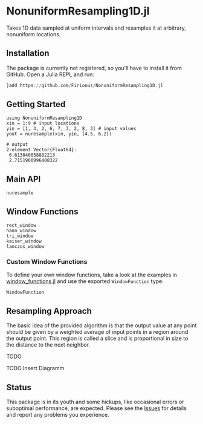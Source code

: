 # NonuniformResampling1D.jl

Takes 1D data sampled at uniform intervals and resamples it at arbitrary,
nonuniform locations. 

## Installation

The package is currently not registered, so you'll have to install it from GitHub. Open a Julia REPL and run:

```julia
]add https://github.com/Firionus/NonuniformResampling1D.jl
```

## Getting Started

```jldoctest
using NonuniformResampling1D
xin = 1:9 # input locations
yin = [1, 3, 2, 6, 7, 3, 2, 8, 3] # input values
yout = nuresample(xin, yin, [4.5, 6.2])

# output
2-element Vector{Float64}:
 6.613040058882213
 2.7151900996408322
```

## Main API

```@docs
nuresample
```

## Window Functions

```@docs
rect_window
hann_window
tri_window
kaiser_window
lanczos_window
```

### Custom Window Functions

To define your own window functions, take a look at the examples in [window_functions.jl](https://github.com/Firionus/NonuniformResampling1D.jl/blob/main/src/window_functions.jl) and use the exported `WindowFunction` type:

```@docs
WindowFunction
```

## Resampling Approach

The basic idea of the provided algorithm is that the output value at any point should be given by a weighted average of input points in a region around the output point. This region is called a slice and is proportional in size to the distance to the next neighbor. 

TODO

TODO Insert Diagramm

## Status

This package is in its youth and some hickups, like occasional errors or
suboptimal performance, are expected. Please see the
[Issues](https://github.com/Firionus/NonuniformResampling1D.jl/issues) for
details and report any problems you experience. 